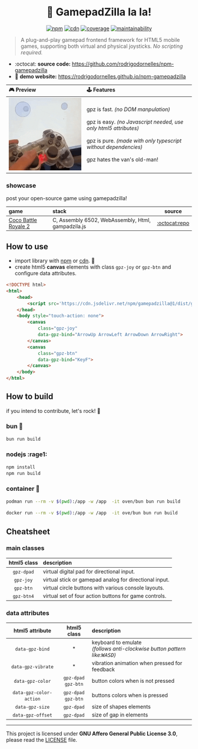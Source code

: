 <div align="center">

# :t-rex: GamepadZilla la la!

[![npm](https://img.shields.io/npm/dy/gamepadzilla?logo=npm&logoColor=fff&label=npm%20downloads)](https://www.npmjs.com/package/gamepadzilla)
[![cdn](https://img.shields.io/jsdelivr/npm/hy/gamepadzilla?logo=jsdelivr&logoColor=fff&label=cdn%20downloads)](https://www.jsdelivr.com/package/npm/gamepadzilla)
[![coverage](https://api.codeclimate.com/v1/badges/9f469fe6dac762f88bca/test_coverage)](https://codeclimate.com/github/RodrigoDornelles/npm-gamepadzilla/test_coverage)
[![maintainability](https://api.codeclimate.com/v1/badges/9f469fe6dac762f88bca/maintainability)](https://codeclimate.com/github/RodrigoDornelles/npm-gamepadzilla/maintainability)

</div>

> A plug-and-play gamepad frontend framework for HTML5 mobile games, supporting both virtual and physical joysticks. _No scripting required._

 * :octocat: **source code:** <https://github.com/rodrigodornelles/npm-gamepadzilla>
 * :gorilla: **demo website:** <https://rodrigodornelles.github.io/npm-gamepadzilla>

| :video_game: Preview | :joystick: Features  |
| :------------------- | :------------------- |
[![virtual gamepad](https://raw.githubusercontent.com/RodrigoDornelles/RodrigoDornelles/master/media/gamepadzilla-1-0-1.gif)](https://rodrigodornelles.github.io/npm-gamepadzilla) | gpz is fast. _(no DOM manpulation)_<br/><br/>gpz is easy. _(no Javascript needed, use only html5 attributes)_<br/><br/>gpz is pure. _(made with only typescript without dependencies)_<br/><br/>gpz hates the van's old-man! |


### showcase ###

post your open-source game using gamepadzilla! 

| game | stack | source |
| :--- | :---- | :----: | 
| [Coco Battle Royale 2](https://psywave-games.github.io/coco-battle-royale-2) | C, Assembly 6502, WebAssembly, Html, gampadzila.js | [:octocat:repo](https://github.com/psywave-games/coco-battle-royale-2) | 

## How to use

 * import library with [npm](https://www.npmjs.com/package/gamepadzilla) or [cdn](https://www.jsdelivr.com/package/npm/gamepadzilla). :minibus:
 * create html5 **canvas** elements with class `gpz-joy` or `gpz-btn` and configure data attributes.

```html
<!DOCTYPE html>
<html>
    <head>
        <script src='https://cdn.jsdelivr.net/npm/gamepadzilla@1/dist/gamepadzilla.js'></script>
    </head>
    <body style="touch-action: none">
        <canvas
            class="gpz-joy"
            data-gpz-bind="ArrowUp ArrowLeft ArrowDown ArrowRight">
        </canvas>
        <canvas
            class="gpz-btn"
            data-gpz-bind="KeyF">
        </canvas>
    </body>
</html>
```

## How to build

if you intend to contribute, let's rock! :guitar:

### bun :rice: ###

```bash
bun run build
```

### nodejs :rage1: ###

```bash
npm install
npm run build
```

### container :whale2: ###

```bash
podman run --rm -v $(pwd):/app -w /app  -it oven/bun bun run build
```
```bash
docker run --rm -v $(pwd):/app -w /app  -it ove/bun bun run build
```

## Cheatsheet

### main classes

| html5 class | description |
| :---------: | :---------- |
| `gpz-dpad`  | virtual digital pad for directional input. |
| `gpz-joy`   | virtual stick or gamepad analog for directional input. |
| `gpz-btn`   | virtual circle buttons with various console layouts.   |
| `gpz-btn4`  | virtual set of four action buttons for game controls. |

### data attributes

| html5 attribute | html5 class | description |
| :-------------: | :---------: |:----------- |
| `data-gpz-bind` | \*   | keyboard to emulate<br/>_(follows anti-clockwise button pattern like:<kbd>W</kbd><kbd>A</kbd><kbd>S</kbd><kbd>D</kbd>)_ |
| `data-gpz-vibrate` | \* | vibration animation when pressed for feedback | feedback vibration when interact |
| `data-gpz-color` |  `gpz-dpad`<br/>`gpz-btn` | button colors when is not pressed |
| `data-gpz-color-action` | `gpz-dpad`<br/>`gpz-btn` | buttons colors when is pressed |
| `data-gpz-size` | `gpz-dpad` | size of shapes elements |
| `data-gpz-offset` | `gpz-dpad` | size of gap in elements |
<!--

### extra classes

You can customize the canvas element by combining visibility at and a condition. Note that there are 60 available classes, and you can also modify their activation as needed.

#### examples

 * `gpz-disable-on-first-keyboard` disable first time when used keyboard
 * `gpz-hidde-on-startup` started insibible
 * `gpz-show-on-mobile` when browser is ios or android show the gamepad

| `<status>` | description | 
| :--------: | :---------- |
| `disable`  | turn off component |
| `enable`   | turn on component
| `hidde`    | turn invisible |
| `show`     | turn visibile  |

| `<condition>` | description |
| :-----------: | :---------- |
| `mobile`      | browser is a smartphone/iPhone |
| `desktop`     | browser not is a smartphone/Iphone |
| `portrait`    | display ratio is a portrait |
| `landscape`   | display ratio is a landscape |
| `on-startup`   | when page start |
| `on-gamepad`  | when gamepad connect |
| `on-keyboard` | when keyboard pressed |
| `on-interact` | when interact with browser |
| `on-mouse`    | when moved or clicked mouse |
| `on-touch`    | when touched the screen |
| `on-first-gamepad` | when gamepad connect (only first time) |
| `on-first-keyboard`| when keyboard pressed (only first time) |
| `on-first-interact`| when interact with browser (only first time) |
| `on-first-mouse`   | when moved or clicked mouse (only first time) |
| `on-first-touch`   | when touched the screen (only first time) |

-->

------------------------------------------------------------------------------------------------------------------
This project is licensed under **GNU Affero General Public License 3.0**, please read the [LICENSE](LICENSE) file.
